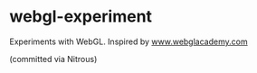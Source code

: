 # webgl-experiment
Experiments with WebGL. 
Inspired by www.webglacademy.com

(committed via Nitrous)

